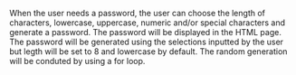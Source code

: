 When the user needs a password, the user can choose the length of characters, lowercase, uppercase, numeric and/or special characters and generate a password. The password will be displayed in the HTML page. 
The password will be generated using the selections inputted by the user but legth will be set to 8 and lowercase by default. 
The random generation will be conduted by using a for loop. 